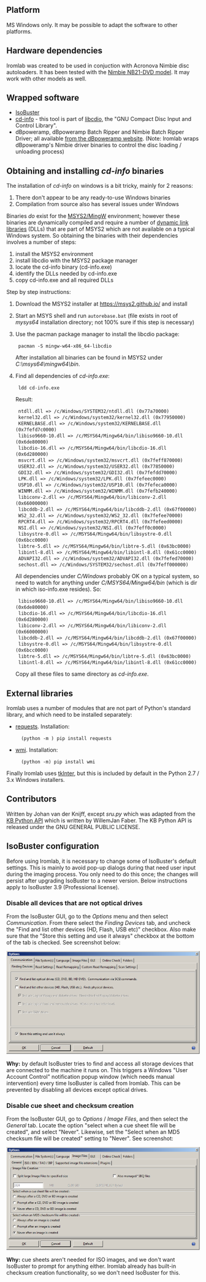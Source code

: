 
## Platform

MS Windows only. It may be possible to adapt the software to other platforms.

## Hardware dependencies

Iromlab was created to be used in conjuction with Acronova Nimbie disc autoloaders. It has been tested with the [Nimbie NB21-DVD model](http://www.acronova.com/product/auto-blu-ray-duplicator-publisher-ripper-nimbie-usb-nb21/9/review.html). It may work with other models as well.

## Wrapped software

* [IsoBuster](https://www.isobuster.com/)
* [cd-info](https://linux.die.net/man/1/cd-info) - this tool is part of [libcdio](https://www.gnu.org/software/libcdio/),  the "GNU Compact Disc Input and Control Library".
* dBpoweramp, dBpoweramp Batch Ripper and Nimbie Batch Ripper Driver; all available [from the dBpoweramp website](https://www.dbpoweramp.com/batch-ripper.htm). (Note: Iromlab wraps dBpoweramp's Nimbie driver binaries to control the disc loading / unloading process)

 
## Obtaining and installing *cd-info* binaries

The installation of *cd-info* on windows is a bit tricky, mainly for 2 reasons:

1. There don't appear to be any ready-to-use Windows binaries
2. Compilation from source also has several issues under Windows

Binaries *do* exist for the [MSYS2/MingW](https://en.wikipedia.org/wiki/MinGW) environment; however these binaries are dynamically compiled and require a number of [dynamic link libraries](https://en.wikipedia.org/wiki/Dynamic-link_library) (DLLs) that are part of MSYS2 which are not available on a typical Windows system. So obtaining the binaries with their dependencies involves a number of steps:

1. install the MSYS2 environment
2. install libcdio with the MSYS2 package manager
3. locate the cd-info binary (cd-info.exe)
4. identify the DLLs needed by cd-info.exe
5. copy cd-info.exe and all required DLLs

Step by step instructions:

1. Download the MSYS2 installer at <https://msys2.github.io/> and install
2. Start an MSYS shell and run `autorebase.bat` (file exists in root of *mysys64* installation directory; not 100% sure if this step is necessary)
3. Use the pacman package manager to install the libcdio package:

        pacman -S mingw-w64-x86_64-libcdio

    After installation all binaries can be found in MSYS2 under *C:\msys64\mingw64\bin*. 
4. Find all dependencies of *cd-info.exe*:

        ldd cd-info.exe 

    Result:

        ntdll.dll => /c/Windows/SYSTEM32/ntdll.dll (0x77a70000)
        kernel32.dll => /c/Windows/system32/kernel32.dll (0x77950000)
        KERNELBASE.dll => /c/Windows/system32/KERNELBASE.dll (0x7fefd7c0000)
        libiso9660-10.dll => /c/MSYS64/Mingw64/bin/libiso9660-10.dll (0x6de80000)
        libcdio-16.dll => /c/MSYS64/Mingw64/bin/libcdio-16.dll (0x6d280000)
        msvcrt.dll => /c/Windows/system32/msvcrt.dll (0x7feff870000)
        USER32.dll => /c/Windows/system32/USER32.dll (0x77850000)
        GDI32.dll => /c/Windows/system32/GDI32.dll (0x7fefdd70000)
        LPK.dll => /c/Windows/system32/LPK.dll (0x7fefeec0000)
        USP10.dll => /c/Windows/system32/USP10.dll (0x7fefeca0000)
        WINMM.dll => /c/Windows/system32/WINMM.dll (0x7fefb240000)
        libiconv-2.dll => /c/MSYS64/Mingw64/bin/libiconv-2.dll (0x66000000)
        libcddb-2.dll => /c/MSYS64/Mingw64/bin/libcddb-2.dll (0x67f00000)
        WS2_32.dll => /c/Windows/system32/WS2_32.dll (0x7fefee70000)
        RPCRT4.dll => /c/Windows/system32/RPCRT4.dll (0x7fefeed0000)
        NSI.dll => /c/Windows/system32/NSI.dll (0x7feff0c0000)
        libsystre-0.dll => /c/MSYS64/Mingw64/bin/libsystre-0.dll (0x6bcc0000)
        libtre-5.dll => /c/MSYS64/Mingw64/bin/libtre-5.dll (0x63bc0000)
        libintl-8.dll => /c/MSYS64/Mingw64/bin/libintl-8.dll (0x61cc0000)
        ADVAPI32.dll => /c/Windows/system32/ADVAPI32.dll (0x7fefed70000)
        sechost.dll => /c/Windows/SYSTEM32/sechost.dll (0x7feff000000)

    All dependencies under *C/Windows* probably OK on a typical system, so need to watch for anything under *C/MSYS64/Mingw64/bin* (which is dir in which iso-info.exe resides). So:

        libiso9660-10.dll => /c/MSYS64/Mingw64/bin/libiso9660-10.dll (0x6de80000)
        libcdio-16.dll => /c/MSYS64/Mingw64/bin/libcdio-16.dll (0x6d280000)
        libiconv-2.dll => /c/MSYS64/Mingw64/bin/libiconv-2.dll (0x66000000)
        libcddb-2.dll => /c/MSYS64/Mingw64/bin/libcddb-2.dll (0x67f00000)
        libsystre-0.dll => /c/MSYS64/Mingw64/bin/libsystre-0.dll (0x6bcc0000)
        libtre-5.dll => /c/MSYS64/Mingw64/bin/libtre-5.dll (0x63bc0000)
        libintl-8.dll => /c/MSYS64/Mingw64/bin/libintl-8.dll (0x61cc0000)

     Copy all these files to same directory as *cd-info.exe*.

## External libraries

Iromlab uses a number of modules that are not part of Python's standard library, and which need to be installed separately:

* [requests](https://pypi.python.org/pypi/requests). Installation:

        (python -m ) pip install requests
    
* [wmi](https://pypi.python.org/pypi/WMI/). Installation:

        (python -m) pip install wmi

Finally Iromlab uses [tkInter](https://wiki.python.org/moin/TkInter), but this is included by default in the Python 2.7 / 3.x Windows installers.
        
## Contributors

Written by Johan van der Knijff, except *sru.py* which was adapted from the [KB Python API](https://github.com/KBNLresearch/KB-python-API) which is written by WillemJan Faber. The KB Python API is released under the GNU GENERAL PUBLIC LICENSE.


## IsoBuster configuration

Before using Iromlab, it is necessary to change some of IsoBuster's default settings. This is mainly to avoid pop-up dialogs during that need user input during the imaging process. You only need to do this once; the changes will persist after upgrading IsoBuster to a newer version. Below instructions apply to IsoBuster 3.9 (Professional license).

### Disable all devices that are not optical drives 

From the IsoBuster GUI, go to the *Options* menu and then select *Communication*. From there select the *Finding Devices* tab, and uncheck the "Find and list other devices (HD, Flash, USB etc)" checkbox. Also make sure that the "Store this setting and use it always" checkbox at the bottom of the tab is checked. See screenshot below:

![](./findingDevices.png)

**Why:** by default IsoBuster tries to find and access all storage devices that are connected to the machine it runs on. This triggers a Windows "User Account Control" notification popup window (which needs manual intervention) every time IsoBuster is called from Iromlab. This can be prevented by disabling all devices except optical drives.

### Disable cue sheet and checksum creation

From the IsoBuster GUI, go to *Options* / *Image Files*, and then select the *General* tab. Locate the option "select when a cue sheet file will be created", and select "Never". Likewise, set the "Select when an MD5 checksum file will be created" setting to "Never". See screenshot:

![](cuesheetOption.png) 

**Why:** cue sheets aren't needed for ISO images, and we don't want IsoBuster to prompt for anything either. Iromlab already has built-in checksum creation functionality, so we don't need IsoBuster for this.
